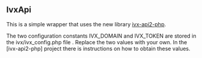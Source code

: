 **IvxApi**
------

This is a simple wrapper that uses the new library [ivx-api2-php](https://github.com/digfish/ivx-api2-php).


The two configuration constants IVX_DOMAIN and IVX_TOKEN are stored in the ivx/ivx_config.php file . Replace the two values with your own.
In the [ivx-api2-php] project there is instructions on how to obtain these values.


